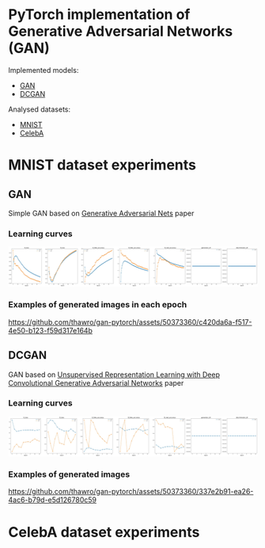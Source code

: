 # PyTorch implementation of Generative Adversarial Networks (GAN) 
Implemented models:
* [GAN](https://arxiv.org/abs/1406.2661)
* [DCGAN](https://arxiv.org/abs/1511.06434)

Analysed datasets:
* [MNIST](http://yann.lecun.com/exdb/mnist/)
* [CelebA](http://mmlab.ie.cuhk.edu.hk/projects/CelebA.html)


# MNIST dataset experiments

## GAN

Simple GAN based on [Generative Adversarial Nets](https://arxiv.org/abs/1406.2661) paper
### Learning curves
![gan_metrics](./plots/gan/metrics.jpg)

### Examples of generated images in each epoch
https://github.com/thawro/gan-pytorch/assets/50373360/c420da6a-f517-4e50-b123-f59d317e164b


## DCGAN

GAN based on [Unsupervised Representation Learning with Deep Convolutional Generative Adversarial Networks](https://arxiv.org/abs/1511.06434) paper
### Learning curves
![dcgan_metrics](./plots/dcgan/metrics.jpg)

### Examples of generated images
https://github.com/thawro/gan-pytorch/assets/50373360/337e2b91-ea26-4ac6-b79d-e5d126780c59



# CelebA dataset experiments
